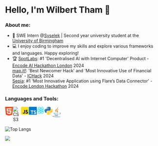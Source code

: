 # Hello, I'm Wilbert Tham :wave:

### About me:
- 💼 SWE Intern @[Syselek](https://www.syselek.com/) | Second year university student at the [University of Birmingham](https://www.birmingham.ac.uk/)
- 💻 I enjoy coding to improve my skills and explore various frameworks and languages. Happy exploring!
- 🏆 [SpotLabs](https://github.com/phoonicked/SpotLabs): #1 'Decentralised AI with Internet Computer' Product - [Encode AI Hackathon London](https://www.encode.club/ai-hackathon) 2024 <br>
     [map.it!](https://github.com/phoonicked/ICHack2024): 'Best Newcomer Hack' and 'Most Innovative Use of Financial Data' - [ICHack](https://ichack.org/) 2024 <br>
     [Sepia](https://github.com/EonSolutions/Sepia): #1 'Most Innovative Application using Flare’s Data Connector' - [Encode London Hackathon](https://www.encode.club/encodelondon-24) 2024
  

### Languages and Tools:

<a href="https://www.w3.org/html/" target="_blank"><img align="left" alt="HTML5" width="26px" src="https://github.com/phoonicked/phoonicked/blob/main/html.svg" /></a>
<a href="https://www.w3schools.com/css/" target="_blank"><img align="left" alt="CSS3" width="26px" src="https://github.com/phoonicked/phoonicked/blob/main/css.svg" /></a>
<a href="https://developer.mozilla.org/en-US/docs/Web/JavaScript" target="_blank"> <img align="left" alt="JavaScript" width="26px" src="https://github.com/phoonicked/phoonicked/blob/main/javascript.svg"/></a>
<a href="https://www.typescriptlang.org/" target="_blank"> <img align="left" alt="TypeScript" width="26px" src="https://github.com/phoonicked/phoonicked/blob/main/typescript.svg"/></a>
<a href="https://react.dev/" target="_blank"> <img align="left" alt="React" width="26px" src="https://github.com/phoonicked/phoonicked/blob/main/react.svg"/></a>
<a href="https://www.python.org" target="_blank"> <img align="left" alt="Python" width="26px" src="https://github.com/phoonicked/phoonicked/blob/main/python.svg"/></a>
<a href="https://www.java.com/en/" target="_blank"> <img align="left" alt="Java" width="26px" src="https://github.com/phoonicked/phoonicked/blob/main/java.svg"/></a>

<br />
<br />
<br />

![Top Langs](https://github-readme-stats.vercel.app/api/top-langs/?username=phoonicked&theme=nord&layout=compact)

<a href="https://git.io/streak-stats"><img src="https://streak-stats.demolab.com?user=phoonicked&theme=nord"/></a>

<br />
